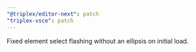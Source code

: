 ```yaml
---
"@triplex/editor-next": patch
"triplex-vsce": patch
---
```


Fixed element select flashing without an ellipsis on initial load.
